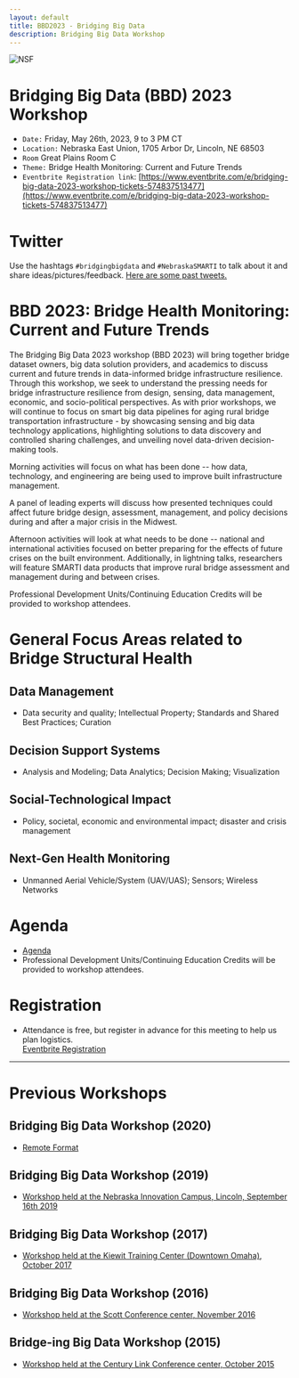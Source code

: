```yaml
---
layout: default
title: BBD2023 - Bridging Big Data
description: Bridging Big Data Workshop
---
```

![NSF](http://www.nsf.gov/images/logos/nsf1.gif)  

# Bridging Big Data (BBD) 2023 Workshop
* ```Date:``` Friday, May 26th, 2023, 9 to 3 PM CT
* ```Location:``` Nebraska East Union, 1705 Arbor Dr, Lincoln, NE 68503
* ```Room``` Great Plains Room C 
* ```Theme:``` Bridge Health Monitoring: Current and Future Trends
* ```Eventbrite Registration link```: [https://www.eventbrite.com/e/bridging-big-data-2023-workshop-tickets-574837513477](https://www.eventbrite.com/e/bridging-big-data-2023-workshop-tickets-574837513477)

# Twitter
Use the hashtags ```#bridgingbigdata``` and ```#NebraskaSMARTI``` to talk about it and share ideas/pictures/feedback.
[Here are some past tweets.](https://twitter.com/search?q=%23NebraskaSMARTI%20OR%20%23bbd2019%20OR%20%23bbdOmaha%20OR%20%23bbd2020)


# BBD 2023: Bridge Health Monitoring: Current and Future Trends
The Bridging Big Data 2023 workshop (BBD 2023) will bring together bridge dataset owners, big data solution providers, and academics to discuss current and future trends in data-informed bridge infrastructure resilience. Through this workshop, we seek to understand the pressing needs for bridge infrastructure resilience from design, sensing, data management, economic, and socio-political perspectives. As with prior workshops, we will continue to focus on smart big data pipelines for aging rural bridge transportation infrastructure - by showcasing sensing and big data technology applications, highlighting solutions to data discovery and controlled sharing challenges, and unveiling novel data-driven decision-making tools.

Morning activities will focus on what has been done -- how data, technology, and engineering are being used to improve built infrastructure management. 

A panel of leading experts will discuss how presented techniques could affect future bridge design, assessment, management, and policy decisions during and after a major crisis in the Midwest.

Afternoon activities will look at what needs to be done -- national and international activities focused on better preparing for the effects of future crises on the built environment. Additionally, in lightning talks, researchers will feature SMARTI data products that improve rural bridge assessment and management during and between crises.

Professional Development Units/Continuing Education Credits will be provided to workshop attendees.

# General Focus Areas related to Bridge Structural Health
## Data Management
- Data security and quality; Intellectual Property; Standards and Shared Best Practices; Curation  

## Decision Support Systems
- Analysis and Modeling; Data Analytics; Decision Making; Visualization  

## Social-Technological Impact
- Policy, societal, economic and environmental impact; disaster and crisis management   

## Next-Gen Health Monitoring
- Unmanned Aerial Vehicle/System (UAV/UAS); Sensors; Wireless Networks  

# Agenda
- [Agenda](https://bridgingbigdata.github.io/pages/bbd2023agenda.html)
- Professional Development Units/Continuing Education Credits will be provided to workshop attendees.

# Registration
- Attendance is free, but register in advance for this meeting to help us plan logistics.  
[Eventbrite Registration](https://www.eventbrite.com/e/bridging-big-data-2023-workshop-tickets-574837513477)

---

# Previous Workshops

## Bridging Big Data Workshop (2020)
* [Remote Format](https://bridgingbigdata.github.io/pages/bbd2020agenda.html)

## Bridging Big Data Workshop (2019)
* [Workshop held at the Nebraska Innovation Campus, Lincoln, September 16th 2019](https://bridgingbigdata.github.io/pages/bbd2019agenda.html)

## Bridging Big Data Workshop (2017)

* [Workshop held at the Kiewit Training Center (Downtown Omaha), October 2017](https://bridgingbigdata.github.io/pages/bbd2017.html)

## Bridging Big Data Workshop (2016)

* [Workshop held at the Scott Conference center, November 2016](https://bridgingbigdata.github.io/pages/bbd2016.html)

## Bridge-ing Big Data Workshop (2015)

* [Workshop held at the Century Link Conference center, October 2015](http://engineering.unl.edu/bridging-big-data-workshop/)
